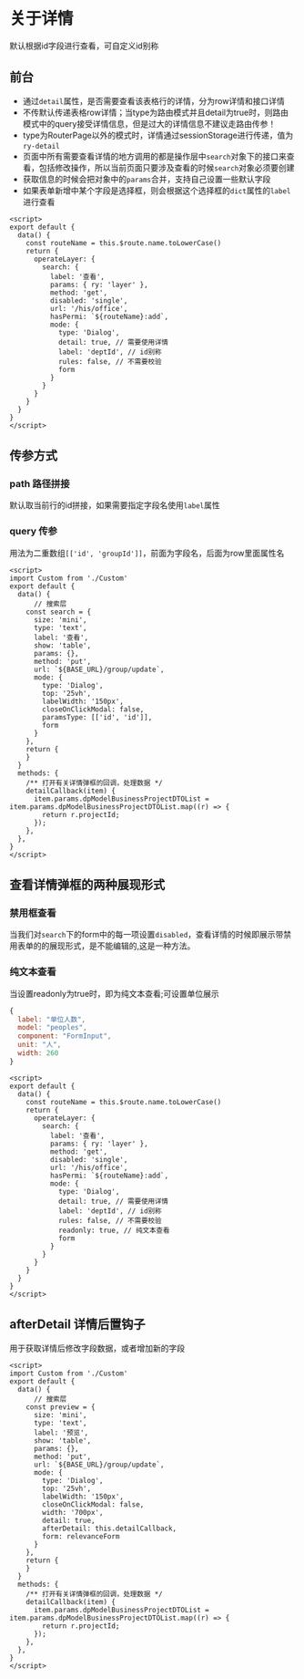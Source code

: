 # 关于详情

默认根据id字段进行查看，可自定义id别称

## 前台

- 通过`detail`属性，是否需要查看该表格行的详情，分为row详情和接口详情
- 不传默认传递表格row详情；当type为路由模式并且detail为true时，则路由模式中的query接受详情信息，但是过大的详情信息不建议走路由传参！
- type为RouterPage以外的模式时，详情通过sessionStorage进行传递，值为 `ry-detail`
- 页面中所有需要查看详情的地方调用的都是操作层中`search`对象下的接口来查看，包括修改操作，所以当前页面只要涉及查看的时候`search`对象必须要创建
- 获取信息的时候会把对象中的`params`合并，支持自己设置一些默认字段
- 如果表单新增中某个字段是选择框，则会根据这个选择框的`dict`属性的`label`进行查看

```vue
<script>
export default {
  data() {
    const routeName = this.$route.name.toLowerCase()
    return {
      operateLayer: {
        search: {
          label: '查看',
          params: { ry: 'layer' },
          method: 'get',
          disabled: 'single',
          url: '/his/office',
          hasPermi: `${routeName}:add`,
          mode: {
            type: 'Dialog',
            detail: true, // 需要使用详情
            label: 'deptId', // id别称
            rules: false, // 不需要校验
            form
          }
        }
      }
    }
  }
}
</script>
```

## 传参方式

### path 路径拼接

默认取当前行的id拼接，如果需要指定字段名使用`label`属性

### query 传参

用法为二重数组`[['id', 'groupId']]`，前面为字段名，后面为row里面属性名

```vue
<script>
import Custom from './Custom'
export default {
  data() {
      // 搜索层
    const search = {
      size: 'mini',
      type: 'text',
      label: '查看',
      show: 'table',
      params: {},
      method: 'put',
      url: `${BASE_URL}/group/update`,
      mode: {
        type: 'Dialog',
        top: '25vh',
        labelWidth: '150px',
        closeOnClickModal: false,
        paramsType: [['id', 'id']],
        form
      }
    },
    return {
    }
  }
  methods: {
    /** 打开有关详情弹框的回调，处理数据 */
    detailCallback(item) {
      item.params.dpModelBusinessProjectDTOList = item.params.dpModelBusinessProjectDTOList.map((r) => {
        return r.projectId;
      });
    },
  },
}
</script>
```

## 查看详情弹框的两种展现形式

### 禁用框查看

当我们对`search`下的form中的每一项设置`disabled`，查看详情的时候即展示带禁用表单的的展现形式，是不能编辑的,这是一种方法。

### 纯文本查看

当设置readonly为true时，即为纯文本查看;可设置单位展示

```js
{
  label: "单位人数",
  model: "peoples",
  component: "FormInput",
  unit: "人",
  width: 260
}
```

```vue
<script>
export default {
  data() {
    const routeName = this.$route.name.toLowerCase()
    return {
      operateLayer: {
        search: {
          label: '查看',
          params: { ry: 'layer' },
          method: 'get',
          disabled: 'single',
          url: '/his/office',
          hasPermi: `${routeName}:add`,
          mode: {
            type: 'Dialog',
            detail: true, // 需要使用详情
            label: 'deptId', // id别称
            rules: false, // 不需要校验
            readonly: true, // 纯文本查看
            form
          }
        }
      }
    }
  }
}
</script>
```

## afterDetail 详情后置钩子

用于获取详情后修改字段数据，或者增加新的字段

```vue
<script>
import Custom from './Custom'
export default {
  data() {
      // 搜索层
    const preview = {
      size: 'mini',
      type: 'text',
      label: '预览',
      show: 'table',
      params: {},
      method: 'put',
      url: `${BASE_URL}/group/update`,
      mode: {
        type: 'Dialog',
        top: '25vh',
        labelWidth: '150px',
        closeOnClickModal: false,
        width: '700px',
        detail: true,
        afterDetail: this.detailCallback,
        form: relevanceForm
      }
    },
    return {
    }
  }
  methods: {
    /** 打开有关详情弹框的回调，处理数据 */
    detailCallback(item) {
      item.params.dpModelBusinessProjectDTOList = item.params.dpModelBusinessProjectDTOList.map((r) => {
        return r.projectId;
      });
    },
  },
}
</script>
```
